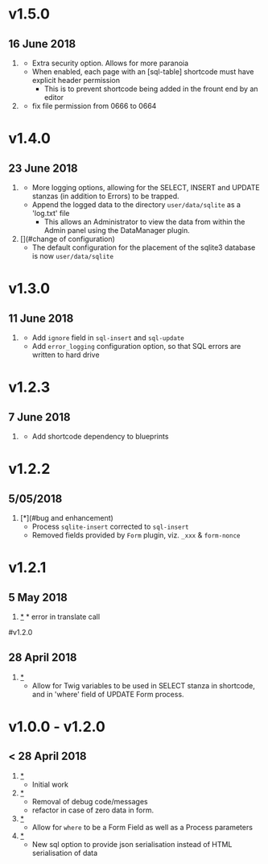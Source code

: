 # v1.5.0
## 16 June 2018
1. [](#enhancement)
    * Extra security option. Allows for more paranoia
    * When enabled, each page with an [sql-table] shortcode must have explicit header permission
        * This is to prevent shortcode being added in the frount end by an editor
1. [](#minorbug)
    * fix file permission from 0666 to 0664

# v1.4.0
## 23 June 2018
1. [](#enhancement)
    * More logging options, allowing for the SELECT, INSERT and UPDATE stanzas (in addition to Errors)
    to be trapped.
    * Append the logged data to the directory `user/data/sqlite` as a 'log.txt' file
        * This allows an Administrator to view the data from within the Admin panel using the DataManager plugin.
2. [](#change of configuration)
    * The default configuration for the placement of the sqlite3 database is now `user/data/sqlite`

# v1.3.0
## 11 June 2018
1. [](#enhancement)
    * Add `ignore` field in `sql-insert` and `sql-update`
    * Add `error_logging` configuration option, so that SQL errors are written to hard drive

# v1.2.3
## 7 June 2018
1. [](#update)
    * Add shortcode dependency to blueprints

# v1.2.2
##  5/05/2018
1. [*](#bug and enhancement)
    * Process `sqlite-insert` corrected to `sql-insert`
    * Removed fields provided by `Form` plugin, viz. `_xxx` & `form-nonce`

# v1.2.1
##  5 May 2018
1. [*](#minor)
        * error in translate call

#v1.2.0
##  28 April 2018
1. [*](#major )
    * Allow for Twig variables to be used in SELECT stanza in shortcode, and in 'where' field of UPDATE Form process.

# v1.0.0 - v1.2.0
##  < 28 April 2018

1. [*](#new)
    * Initial work
2. [*](#minor)
    * Removal of debug code/messages
    * refactor in case of zero data in form.
3. [*](#minor)
    * Allow for `where` to be a Form Field as well as a Process parameters
4. [*](#major)
    * New sql option to provide json serialisation instead of HTML serialisation of data
